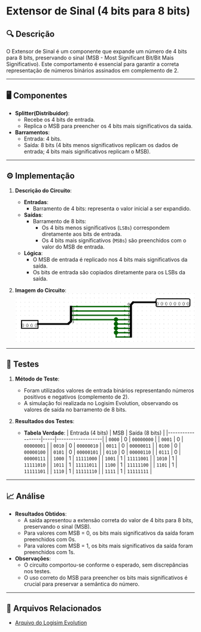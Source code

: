 # Extensor de Sinal (4 bits para 8 bits)

## 🔍 Descrição

O Extensor de Sinal é um componente que expande um número de 4 bits para 8 bits, preservando o sinal (MSB - Most Significant Bit/Bit Mais Significativo). Este comportamento é essencial para garantir a correta representação de números binários assinados em complemento de 2.

---

## 🖥️ Componentes

- **Splitter(Distribuidor)**:
  - Recebe os 4 bits de entrada.
  - Replica o MSB para preencher os 4 bits mais significativos da saída.
- **Barramentos**:
  - Entrada: 4 bits.
  - Saída: 8 bits (4 bits menos significativos replicam os dados de entrada; 4 bits mais significativos replicam o MSB).

---

## ⚙️ Implementação

1. **Descrição do Circuito**:

   - **Entradas**:
     - Barramento de 4 bits: representa o valor inicial a ser expandido.
   - **Saídas**:
     - Barramento de 8 bits:
       - Os 4 bits menos significativos (`LSBs`) correspondem diretamente aos bits de entrada.
       - Os 4 bits mais significativos (`MSBs`) são preenchidos com o valor do MSB de entrada.
   - **Lógica**:
     - O MSB de entrada é replicado nos 4 bits mais significativos da saída.
     - Os bits de entrada são copiados diretamente para os LSBs da saída.

2. **Imagem do Circuito**:
   ![Extensor de Sinal](..\images\extensor_sinal_4_to_8.png)

---

## 🔬 Testes

1. **Método de Teste**:

   - Foram utilizados valores de entrada binários representando números positivos e negativos (complemento de 2).
   - A simulação foi realizada no Logisim Evolution, observando os valores de saída no barramento de 8 bits.

2. **Resultados dos Testes**:
   - **Tabela Verdade**:
     | Entrada (4 bits) | MSB | Saída (8 bits) |
     |------------------|-----|-------------------|
     | `0000` | 0 | `00000000` |
     | `0001` | 0 | `00000001` |
     | `0010` | 0 | `00000010` |
     | `0011` | 0 | `00000011` |
     | `0100` | 0 | `00000100` |
     | `0101` | 0 | `00000101` |
     | `0110` | 0 | `00000110` |
     | `0111` | 0 | `00000111` |
     | `1000` | 1 | `11111000` |
     | `1001` | 1 | `11111001` |
     | `1010` | 1 | `11111010` |
     | `1011` | 1 | `11111011` |
     | `1100` | 1 | `11111100` |
     | `1101` | 1 | `11111101` |
     | `1110` | 1 | `11111110` |
     | `1111` | 1 | `11111111` |

---

## 📈 Análise

- **Resultados Obtidos**:
  - A saída apresentou a extensão correta do valor de 4 bits para 8 bits, preservando o sinal (MSB).
  - Para valores com MSB = 0, os bits mais significativos da saída foram preenchidos com 0s.
  - Para valores com MSB = 1, os bits mais significativos da saída foram preenchidos com 1s.
- **Observações**:
  - O circuito comportou-se conforme o esperado, sem discrepâncias nos testes.
  - O uso correto do MSB para preencher os bits mais significativos é crucial para preservar a semântica do número.

---

## 📂 Arquivos Relacionados

- [Arquivo do Logisim Evolution](..\src\extensor_sinal_4_to_8.circ)
